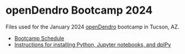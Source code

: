 # openDendro Bootcamp 2024
Files used for the January 2024 [openDendro](https://opendendro.org/) bootcamp in Tucson, AZ.

* [Bootcamp Schedule](https://github.com/OpenDendro/bootcamp2024/blob/main/January_2024_openDendro_Bootcamp.pdf)
* [Instructions for installing Python, Jupyter notebooks, and dplPy](https://github.com/OpenDendro/bootcamp2024/blob/main/dplpy_installation.md)
  
